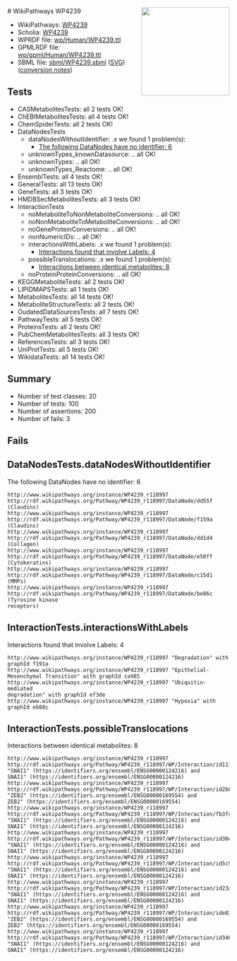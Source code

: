 <img style="float: right; width: 200px" src="../logo.png" />
# WikiPathways WP4239

* WikiPathways: [WP4239](https://identifiers.org/wikipathways:WP4239)
* Scholia: [WP4239](https://scholia.toolforge.org/wikipathways/WP4239)
* WPRDF file: [wp/Human/WP4239.ttl](../wp/Human/WP4239.ttl)
* GPMLRDF file: [wp/gpml/Human/WP4239.ttl](../wp/gpml/Human/WP4239.ttl)
* SBML file: [sbml/WP4239.sbml](../sbml/WP4239.sbml) ([SVG](../sbml/WP4239.svg)) ([conversion notes](../sbml/WP4239.txt))

## Tests
* CASMetabolitesTests: all 2 tests OK!
* ChEBIMetabolitesTests: all 4 tests OK!
* ChemSpiderTests: all 2 tests OK!
* DataNodesTests
    * dataNodesWithoutIdentifier: .x we found 1 problem(s):
        * [The following DataNodes have no identifier: 6](#d2d32fa5)
    * unknownTypes_knownDatasource: .. all OK!
    * unknownTypes: .. all OK!
    * unknownTypes_Reactome: .. all OK!
* EnsemblTests: all 4 tests OK!
* GeneralTests: all 13 tests OK!
* GeneTests: all 3 tests OK!
* HMDBSecMetabolitesTests: all 3 tests OK!
* InteractionTests
    * noMetaboliteToNonMetaboliteConversions: .. all OK!
    * noNonMetaboliteToMetaboliteConversions: .. all OK!
    * noGeneProteinConversions: .. all OK!
    * nonNumericIDs: .. all OK!
    * interactionsWithLabels: .x we found 1 problem(s):
        * [Interactions found that involve Labels: 4](#630d267b)
    * possibleTranslocations: .x we found 1 problem(s):
        * [Interactions between identical metabolites: 8](#d59038cb)
    * noProteinProteinConversions: .. all OK!
* KEGGMetaboliteTests: all 2 tests OK!
* LIPIDMAPSTests: all 1 tests OK!
* MetabolitesTests: all 14 tests OK!
* MetaboliteStructureTests: all 2 tests OK!
* OudatedDataSourcesTests: all 7 tests OK!
* PathwayTests: all 5 tests OK!
* ProteinsTests: all 2 tests OK!
* PubChemMetabolitesTests: all 3 tests OK!
* ReferencesTests: all 3 tests OK!
* UniProtTests: all 5 tests OK!
* WikidataTests: all 14 tests OK!


## Summary

* Number of test classes: 20
* Number of tests: 100
* Number of assertions: 200
* Number of fails: 3

## Fails

<a name="d2d32fa5" />

## DataNodesTests.dataNodesWithoutIdentifier

The following DataNodes have no identifier: 6
```
http://www.wikipathways.org/instance/WP4239_r118997 http://rdf.wikipathways.org/Pathway/WP4239_r118997/DataNode/dd55f (Claudins)
http://www.wikipathways.org/instance/WP4239_r118997 http://rdf.wikipathways.org/Pathway/WP4239_r118997/DataNode/f159a (Claudins)
http://www.wikipathways.org/instance/WP4239_r118997 http://rdf.wikipathways.org/Pathway/WP4239_r118997/DataNode/dd1d4 (Collagen)
http://www.wikipathways.org/instance/WP4239_r118997 http://rdf.wikipathways.org/Pathway/WP4239_r118997/DataNode/e50ff (Cytokeratins)
http://www.wikipathways.org/instance/WP4239_r118997 http://rdf.wikipathways.org/Pathway/WP4239_r118997/DataNode/c15d1 (MMPs)
http://www.wikipathways.org/instance/WP4239_r118997 http://rdf.wikipathways.org/Pathway/WP4239_r118997/DataNode/be86c (Tyrosine kinase 
receptors)
```

<a name="630d267b" />

## InteractionTests.interactionsWithLabels

Interactions found that involve Labels: 4
```
http://www.wikipathways.org/instance/WP4239_r118997 "Degradation" with graphId f191a
http://www.wikipathways.org/instance/WP4239_r118997 "Epithelial-Mesenchymal Transition" with graphId ca985
http://www.wikipathways.org/instance/WP4239_r118997 "Ubiquitin-mediated
degradation" with graphId ef3de
http://www.wikipathways.org/instance/WP4239_r118997 "Hypoxia" with graphId eb88c
```

<a name="d59038cb" />

## InteractionTests.possibleTranslocations

Interactions between identical metabolites: 8
```
http://www.wikipathways.org/instance/WP4239_r118997 http://rdf.wikipathways.org/Pathway/WP4239_r118997/WP/Interaction/id1114db4b "SNAI1" (https://identifiers.org/ensembl/ENSG00000124216) and 
SNAI1" (https://identifiers.org/ensembl/ENSG00000124216)
http://www.wikipathways.org/instance/WP4239_r118997 http://rdf.wikipathways.org/Pathway/WP4239_r118997/WP/Interaction/id2b83e15a "ZEB2" (https://identifiers.org/ensembl/ENSG00000169554) and 
ZEB2" (https://identifiers.org/ensembl/ENSG00000169554)
http://www.wikipathways.org/instance/WP4239_r118997 http://rdf.wikipathways.org/Pathway/WP4239_r118997/WP/Interaction/fb3fc "SNAI1" (https://identifiers.org/ensembl/ENSG00000124216) and 
SNAI1" (https://identifiers.org/ensembl/ENSG00000124216)
http://www.wikipathways.org/instance/WP4239_r118997 http://rdf.wikipathways.org/Pathway/WP4239_r118997/WP/Interaction/id30439183 "SNAI1" (https://identifiers.org/ensembl/ENSG00000124216) and 
SNAI1" (https://identifiers.org/ensembl/ENSG00000124216)
http://www.wikipathways.org/instance/WP4239_r118997 http://rdf.wikipathways.org/Pathway/WP4239_r118997/WP/Interaction/id5c999b84 "SNAI1" (https://identifiers.org/ensembl/ENSG00000124216) and 
SNAI1" (https://identifiers.org/ensembl/ENSG00000124216)
http://www.wikipathways.org/instance/WP4239_r118997 http://rdf.wikipathways.org/Pathway/WP4239_r118997/WP/Interaction/id23a0f72c "SNAI1" (https://identifiers.org/ensembl/ENSG00000124216) and 
SNAI1" (https://identifiers.org/ensembl/ENSG00000124216)
http://www.wikipathways.org/instance/WP4239_r118997 http://rdf.wikipathways.org/Pathway/WP4239_r118997/WP/Interaction/ide837dccb "ZEB2" (https://identifiers.org/ensembl/ENSG00000169554) and 
ZEB2" (https://identifiers.org/ensembl/ENSG00000169554)
http://www.wikipathways.org/instance/WP4239_r118997 http://rdf.wikipathways.org/Pathway/WP4239_r118997/WP/Interaction/id346b8a97 "SNAI1" (https://identifiers.org/ensembl/ENSG00000124216) and 
SNAI1" (https://identifiers.org/ensembl/ENSG00000124216)
```


